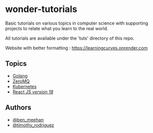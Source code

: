 # wonder-tutorials
Basic tutorials on various topics in computer science with supporting projects to relate what you learn to the real world.

All tutorials are available under the 'tuts' directory of this repo.

Website with better formatting :  https://learningcurves.onrender.com

## Topics
- [Golang](https://github.com/BenMeehan/wonder-tutorials/blob/main/tuts/golang)
- [ZeroMQ](https://github.com/BenMeehan/wonder-tutorials/blob/main/tuts/zmq)
- [Kubernetes](https://github.com/BenMeehan/wonder-tutorials/blob/main/tuts/kubernetes)
- [React JS _version 18_](https://github.com/BenMeehan/wonder-tutorials/blob/main/tuts/react18)

## Authors

- [@ben_meehan](https://github.com/BenMeehan)
- [@timothy_rodriguez](https://github.com/Timothy-Rodriguez)

